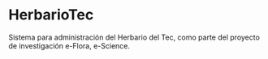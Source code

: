 HerbarioTec
===========

Sistema para administración del Herbario del Tec, como parte del proyecto de investigación e-Flora, e-Science.
